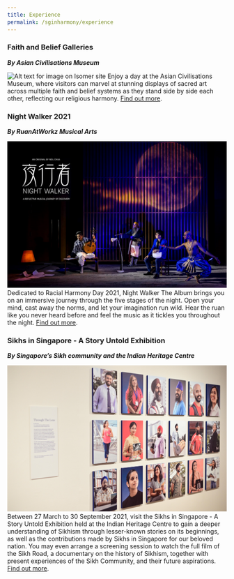 ```yaml
---
title: Experience
permalink: /sginharmony/experience
---
```

### Faith and Belief Galleries
***By Asian Civilisations Museum***

![Alt text for image on Isomer site](/images/sginharmony/Ancient%20Religions.jpg)
Enjoy a day at the Asian Civilisations Museum, where visitors can marvel at stunning displays of sacred art across multiple faith and belief systems as they stand side by side each other, reflecting our religious harmony.  <a href="https://www.nhb.gov.sg/acm/galleries/ancient-religions" target="_blank">Find out more</a>.

### Night Walker 2021
***By RuanAtWorkz Musical Arts***

![Alt text for image on Isomer site](/images/sginharmony/Nightwalker1.png)
Dedicated to Racial Harmony Day 2021, Night Walker The Album brings you on an immersive journey through the five stages of the night. Open your mind, cast away the norms, and let your imagination run wild. Hear the ruan like you never heard before and feel the music as it tickles you throughout the night. <a href="https://www.ruanatworkz.com/nightwalkerthealbum" target="_blank">Find out more</a>.

### Sikhs in Singapore - A Story Untold Exhibition
***By Singapore’s Sikh community and the Indian Heritage Centre***

![Alt text for image on Isomer site](/images/sginharmony/SikhExhibition.JPG)
Between 27 March to 30 September 2021, visit the Sikhs in Singapore - A Story Untold Exhibition held at the Indian Heritage Centre to gain a deeper understanding of Sikhism through lesser-known stories on its beginnings, as well as the contributions made by Sikhs in Singapore for our beloved nation. You may even arrange a screening session to watch the full film of the Sikh Road, a documentary on the history of Sikhism, together with present experiences of the Sikh Community, and their future aspirations.  <a href="https://www.indianheritage.gov.sg/en/whats-on/exhibitions/detail/sikhs-in-singapore-a-story-untold" target="_blank">Find out more</a>.